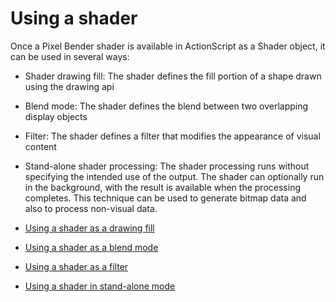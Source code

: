 # Using a shader

Once a Pixel Bender shader is available in ActionScript as a Shader object, it
can be used in several ways:

- Shader drawing fill: The shader defines the fill portion of a shape drawn
  using the drawing api

- Blend mode: The shader defines the blend between two overlapping display
  objects

- Filter: The shader defines a filter that modifies the appearance of visual
  content

- Stand-alone shader processing: The shader processing runs without specifying
  the intended use of the output. The shader can optionally run in the
  background, with the result is available when the processing completes. This
  technique can be used to generate bitmap data and also to process non-visual
  data.

- [Using a shader as a drawing fill](./using-a-shader-as-a-drawing-fill.md)
- [Using a shader as a blend mode](./using-a-shader-as-a-blend-mode.md)
- [Using a shader as a filter](./using-a-shader-as-a-filter.md)
- [Using a shader in stand-alone mode](./using-a-shader-in-stand-alone-mode.md)
